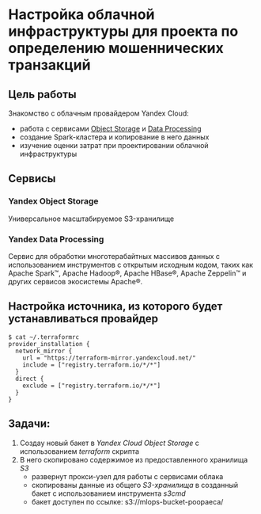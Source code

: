 # Настройка облачной инфраструктуры для проекта по определению мошеннических транзакций


## Цель работы
Знакомство с облачным провайдером Yandex Cloud: 
  * работа с сервисами [Object Storage](#yandex-object-storage) и [Data Processing](#yandex-data-processing)
  * создание Spark-кластера и копирование в него данных 
  * изучение оценки затрат при проектировании облачной инфраструктуры


## Сервисы
### Yandex Object Storage
Универсальное масштабируемое S3-хранилище

### Yandex Data Processing
Сервис для обработки многотерабайтных массивов данных 
с использованием инструментов с открытым исходным кодом, 
таких как Apache Spark™, Apache Hadoop®, Apache HBase®, Apache Zeppelin™ 
и других сервисов экосистемы Apache®.


## Настройка источника, из которого будет устанавливаться провайдер

```
$ cat ~/.terraformrc 
provider_installation {
  network_mirror {
    url = "https://terraform-mirror.yandexcloud.net/"
    include = ["registry.terraform.io/*/*"]
  }
  direct {
    exclude = ["registry.terraform.io/*/*"]
  }
}
```


## Задачи:
1. Создаy новый бакет в *Yandex Cloud Object Storage* с использованием *terraform* скрипта
2. В него скопировано содержимое из предоставленного хранилища *S3*
	* развернут прокси-узел для работы с сервисами облака
	* скопированы данные из общего *S3-хранилища* в созданный бакет с использованием инструмента *s3cmd*
	* бакет доступен по ссылке: s3://mlops-bucket-poopaeca/
<!--
3. Создать Spark-кластер в Data Proc с двумя подкластерами со следующими характеристиками:
	а) Мастер-подкластер: класс хоста s3-c2-m8, размер хранилища 40 ГБ.
	б) Data-подкластер: класс хоста s3-c4-m16, 3 хоста, размер хранилища128 ГБ.
Для экономии ресурсов необходимо использовать terraform скрипт для создания и
удаления кластера. Примеры вы сможете найти в материалах занятия или на странице
документации Yandex cloud (https://yandex.cloud/ru/docs/data-proc/tf-ref). Выложить
созданный вами скрипт в github репозиторий c заданием.

4. Соединиться по SSH с мастер-узлом и выполнить на нём команду копирования
содержимого хранилища в файловую систему HDFS с использованием инструмента hadoop
distcp. Для проверки преподавателем необходимо вывести содержимое HDFS-директории
в консоль, а снимок экрана с этой информацией привести в README-файле Вашего
GitHub-репозитория.

5. Пользуясь тарифным калькулятором Yandex Cloud, оценить месячные затраты для
поддержания работоспособности созданного кластера. Оценить, насколько использование
HDFS-хранилища дороже, чем объектного.
Указание. Кроме тарифного калькулятора, позволяющего делать оценку требуемых
средств, на странице платежного аккаунта есть раздел с детализацией биллинга за
произвольный период времени. С его помощью можно определить сумму уже потраченных
средств на каждый из используемых облачных сервисов в процессе работы.

6. Предложить способы для оптимизации затрат на содержание Spark- кластера в
облаке и попробовать их реализовать.

7. В соответствии с достигнутыми результатами, изменить статус ранее созданных
задач на Kanban-доске в GitHub Projects. Возможно, некоторые задачи нужно будет
скорректировать, разделить на подзадачи или объединить друг с другом.

8. Полностью удалить созданный кластер, чтобы избежать оплаты ресурсов в период
его простаивания. Воспользуйтесь для этого командой terraform destroy.
-->
